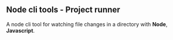 ## Node cli tools - Project runner

A node cli tool for watching file changes in a directory with **Node**, **Javascript**.
